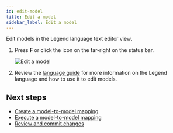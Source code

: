 ```yaml
---
id: edit-model
title: Edit a model
sidebar_label: Edit a model
---
```


Edit models in the Legend language text editor view.

1. Press **F** or click the icon on the far-right on the status bar.

    ![Edit a model](../assets/edit-model.JPG)

2. Review the [language guide](../../language/legend-language.md) for more information on the Legend language and how to use it to edit models.

## Next steps

- [Create a model-to-model mapping](create-model-to-model-mapping.md)
- [Execute a model-to-model mapping](execute-model-to-model-mapping.md)
- [Review and commit changes](review-and-commit-changes.md)
